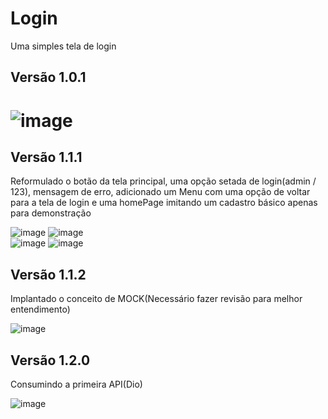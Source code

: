 # Login

Uma simples tela de login  
## Versão 1.0.1  

![image](https://user-images.githubusercontent.com/73318684/142338427-31e00e4c-3253-48ba-94da-cd3661ddcb69.png)  
===

## Versão 1.1.1  
Reformulado o botão da tela principal, uma opção setada de login(admin / 123), mensagem de erro, adicionado um Menu com uma opção de voltar para a tela de login e uma homePage imitando um cadastro básico apenas para demonstração  

![image](https://user-images.githubusercontent.com/73318684/142925191-9df5a884-4115-42d7-b225-dd598f404990.png)
![image](https://user-images.githubusercontent.com/73318684/142925603-7e8e67e3-9ccf-4420-8739-d8e62ca09ad3.png)  
![image](https://user-images.githubusercontent.com/73318684/142925757-67d042c7-e214-467f-8401-8c2549bc8e12.png)
![image](https://user-images.githubusercontent.com/73318684/142925794-efa9a8e5-b667-4d1b-ae6f-3c57054c42c1.png)   

## Versão 1.1.2
Implantado o conceito de MOCK(Necessário fazer revisão para melhor entendimento)  

![image](https://user-images.githubusercontent.com/73318684/143045071-6abc4f44-2428-4cd6-a4f2-2ec829691902.png)

## Versão 1.2.0
Consumindo a primeira API(Dio)  

![image](https://user-images.githubusercontent.com/73318684/143313945-065a5157-eac3-4459-b7ad-66a155f220b4.png)










